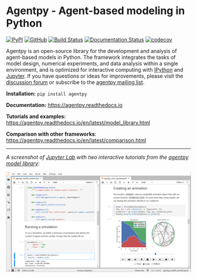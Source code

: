 # Agentpy - Agent-based modeling in Python

[![PyPI](https://img.shields.io/pypi/v/agentpy)](https://pypi.org/project/agentpy/)
[![GitHub](https://img.shields.io/github/license/joelforamitti/agentpy)](https://github.com/JoelForamitti/agentpy/blob/master/LICENSE)
[![Build Status](https://travis-ci.com/JoelForamitti/agentpy.svg?branch=master)](https://travis-ci.com/JoelForamitti/agentpy)
[![Documentation Status](https://readthedocs.org/projects/agentpy/badge/?version=latest)](https://agentpy.readthedocs.io/en/latest/?badge=latest)
[![codecov](https://codecov.io/gh/JoelForamitti/agentpy/branch/master/graph/badge.svg?token=NTW99HNGB0)](https://codecov.io/gh/JoelForamitti/agentpy)

Agentpy is an open-source library for the development and analysis of agent-based models in Python. 
The framework integrates the tasks of model design, numerical experiments, 
and data analysis within a single environment, and is optimized for interactive computing 
with [IPython](http://ipython.org/) and [Jupyter](https://jupyter.org/). If
you have questions or ideas for improvements, please visit the 
[discussion forum](https://github.com/JoelForamitti/agentpy/discussions)
or subscribe to the [agentpy mailing list](https://groups.google.com/g/agentpy/about).

**Installation:** `pip install agentpy`

**Documentation:** https://agentpy.readthedocs.io

**Tutorials and examples:** https://agentpy.readthedocs.io/en/latest/model_library.html

**Comparison with other frameworks**: https://agentpy.readthedocs.io/en/latest/comparison.html

---

*A screenshot of [Jupyter Lab](https://jupyter.org/) with two interactive tutorials from the 
[agentpy model library](https://agentpy.readthedocs.io/en/latest/model_library.html):*

![](docs/agentpy_example.png)